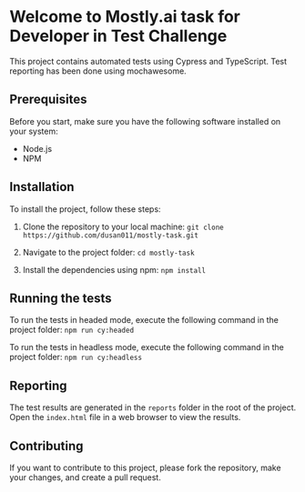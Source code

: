 # Welcome to Mostly.ai task for Developer in Test Challenge

This project contains automated tests using Cypress and TypeScript. Test reporting has been done using mochawesome.

## Prerequisites
Before you start, make sure you have the following software installed on your system:

-   Node.js
-   NPM
## Installation

To install the project, follow these steps:

1.  Clone the repository to your local machine:
`git clone https://github.com/dusan011/mostly-task.git`

2. Navigate to the project folder:
   `cd mostly-task`

3.  Install the dependencies using npm:
  `npm install`

## Running the tests

To run the tests in headed mode, execute the following command in the project folder:
  `npm run cy:headed`

To run the tests in headless mode, execute the following command in the project folder:
  `npm run cy:headless`

## Reporting

The test results are generated in the `reports` folder in the root of the project. Open the `index.html` file in a web browser to view the results.

## Contributing

If you want to contribute to this project, please fork the repository, make your changes, and create a pull request.

